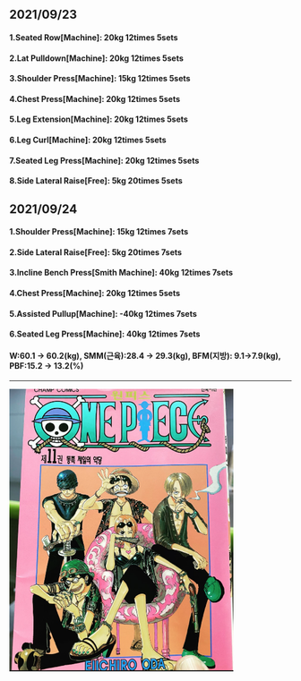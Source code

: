 ## 2021/09/23
#### 1.Seated Row\[Machine\]: 20kg 12times 5sets
#### 2.Lat Pulldown\[Machine\]: 20kg 12times 5sets
#### 3.Shoulder Press\[Machine\]: 15kg 12times 5sets
#### 4.Chest Press\[Machine\]: 20kg 12times 5sets
#### 5.Leg Extension\[Machine\]: 20kg 12times 5sets
#### 6.Leg Curl\[Machine\]: 20kg 12times 5sets
#### 7.Seated Leg Press\[Machine\]: 20kg 12times 5sets
#### 8.Side Lateral Raise\[Free\]: 5kg 20times 5sets

## 2021/09/24
#### 1.Shoulder Press\[Machine\]: 15kg 12times 7sets
#### 2.Side Lateral Raise\[Free\]: 5kg 20times 7sets
#### 3.Incline Bench Press\[Smith Machine\]: 40kg 12times 7sets
#### 4.Chest Press\[Machine\]: 20kg 12times 5sets
#### 5.Assisted Pullup\[Machine\]: -40kg 12times 7sets
#### 6.Seated Leg Press\[Machine\]: 40kg 12times 7sets
#### W:60.1 -> 60.2(kg), SMM(근육):28.4 -> 29.3(kg), BFM(지방): 9.1->7.9(kg), PBF:15.2 -> 13.2(%)

---
<img src='./_resources/__011.png' width='400px' />
